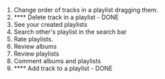1. Change order of tracks in a playlist dragging them.
2. \*\*\*\* Delete track in a playlist - DONE
3. See your created playlists
4. Search other's playlist in the search bar
5. Rate playlists.
6. Review albums
7. Review playlists
8. Comment albums and playlists
9. \*\*\*\* Add track to a playlist - DONE
